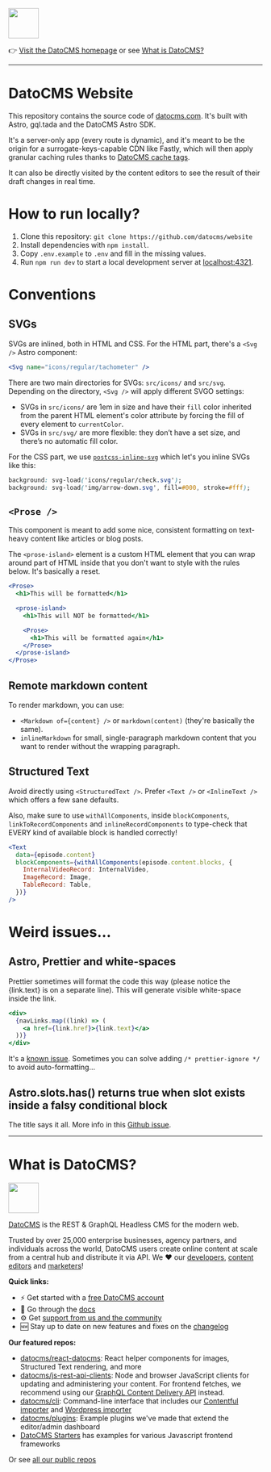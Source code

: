 <!--datocms-autoinclude-header start-->

<a href="https://www.datocms.com/"><img src="https://www.datocms-assets.com/205/1728919607-color_full_logo.svg" height="60"></a>

👉 [Visit the DatoCMS homepage](https://www.datocms.com) or see [What is DatoCMS?](#what-is-datocms)

---

<!--datocms-autoinclude-header end-->

# DatoCMS Website

This repository contains the source code of [datocms.com](https://www.datocms.com). It's built with Astro, gql.tada and the DatoCMS Astro SDK.

It's a server-only app (every route is dynamic), and it's meant to be the origin for a surrogate-keys-capable CDN like Fastly, which will then apply granular caching rules thanks to [DatoCMS cache tags](https://www.datocms.com/docs/content-delivery-api/cache-tags).

It can also be directly visited by the content editors to see the result of their draft changes in real time.

# How to run locally?

1. Clone this repository: `git clone https://github.com/datocms/website`
2. Install dependencies with `npm install`.
3. Copy `.env.example` to `.env` and fill in the missing values.
4. Run `npm run dev` to start a local development server at [localhost:4321](http://localhost:4321).

# Conventions

## SVGs

SVGs are inlined, both in HTML and CSS. For the HTML part, there's a `<Svg />` Astro component:

```jsx
<Svg name="icons/regular/tachometer" />
```

There are two main directories for SVGs: `src/icons/` and `src/svg`. Depending on the directory, `<Svg />` will apply different SVGO settings:

- SVGs in `src/icons/` are 1em in size and have their `fill` color inherited from the parent HTML element's color attribute by forcing the fill of every element to `currentColor`.
- SVGs in `src/svg/` are more flexible: they don’t have a set size, and there’s no automatic fill color.

For the CSS part, we use [`postcss-inline-svg`](https://www.npmjs.com/package/postcss-inline-svg) which let's you inline SVGs like this:

```css
background: svg-load('icons/regular/check.svg');
background: svg-load('img/arrow-down.svg', fill=#000, stroke=#fff);
```

## `<Prose />`

This component is meant to add some nice, consistent formatting on text-heavy content like articles or blog posts.

The `<prose-island>` element is a custom HTML element that you can wrap around
part of HTML inside <Prose /> that you don't want to style with the rules below.
It's basically a reset.

```jsx
<Prose>
  <h1>This will be formatted</h1>

  <prose-island>
    <h1>This will NOT be formatted</h1>

    <Prose>
      <h1>This will be formatted again</h1>
    </Prose>
  </prose-island>
</Prose>
```

## Remote markdown content

To render markdown, you can use:

- `<Markdown of={content} />` or `markdown(content)` (they're basically the same).
- `inlineMarkdown` for small, single-paragraph markdown content that you want to render without the wrapping paragraph.

## Structured Text

Avoid directly using `<StructuredText />`. Prefer `<Text />` or `<InlineText />` which offers a few sane defaults.

Also, make sure to use `withAllComponents`, inside `blockComponents`, `linkToRecordComponents` and `inlineRecordComponents` to type-check that EVERY kind of available block is handled correctly!

```jsx
<Text
  data={episode.content}
  blockComponents={withAllComponents(episode.content.blocks, {
    InternalVideoRecord: InternalVideo,
    ImageRecord: Image,
    TableRecord: Table,
  })}
/>
```

# Weird issues...

## Astro, Prettier and white-spaces

Prettier sometimes will format the code this way (please notice the {link.text} is on a separate line). This will generate visible white-space inside the link.

```jsx
<div>
  {navLinks.map((link) => (
    <a href={link.href}>{link.text}</a>
  ))}
</div>
```

It's a [known issue](https://github.com/withastro/prettier-plugin-astro/issues/308). Sometimes you can solve adding `/* prettier-ignore */` to avoid auto-formatting...

## Astro.slots.has() returns true when slot exists inside a falsy conditional block

The title says it all. More info in this [Github issue](https://github.com/withastro/astro/issues/10024).

<!--datocms-autoinclude-footer start-->

---

# What is DatoCMS?

<a href="https://www.datocms.com/"><img src="https://www.datocms-assets.com/205/1728919607-color_full_logo.svg" height="60"></a>

[DatoCMS](https://www.datocms.com/) is the REST & GraphQL Headless CMS for the modern web.

Trusted by over 25,000 enterprise businesses, agency partners, and individuals across the world, DatoCMS users create online content at scale from a central hub and distribute it via API. We ❤️ our [developers](https://www.datocms.com/team/best-cms-for-developers), [content editors](https://www.datocms.com/team/content-creators) and [marketers](https://www.datocms.com/team/cms-digital-marketing)!

**Quick links:**

- ⚡️ Get started with a [free DatoCMS account](https://dashboard.datocms.com/signup)
- 🔖 Go through the [docs](https://www.datocms.com/docs)
- ⚙️ Get [support from us and the community](https://community.datocms.com/)
- 🆕 Stay up to date on new features and fixes on the [changelog](https://www.datocms.com/product-updates)

**Our featured repos:**

- [datocms/react-datocms](https://github.com/datocms/react-datocms): React helper components for images, Structured Text rendering, and more
- [datocms/js-rest-api-clients](https://github.com/datocms/js-rest-api-clients): Node and browser JavaScript clients for updating and administering your content. For frontend fetches, we recommend using our [GraphQL Content Delivery API](https://www.datocms.com/docs/content-delivery-api) instead.
- [datocms/cli](https://github.com/datocms/cli): Command-line interface that includes our [Contentful importer](https://github.com/datocms/cli/tree/main/packages/cli-plugin-contentful) and [Wordpress importer](https://github.com/datocms/cli/tree/main/packages/cli-plugin-wordpress)
- [datocms/plugins](https://github.com/datocms/plugins): Example plugins we've made that extend the editor/admin dashboard
- [DatoCMS Starters](https://www.datocms.com/marketplace/starters) has examples for various Javascript frontend frameworks

Or see [all our public repos](https://github.com/orgs/datocms/repositories?q=&type=public&language=&sort=stargazers)

<!--datocms-autoinclude-footer end-->
